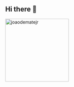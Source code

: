 ## Hi there 👋

<div>
    <a href="https://github.com/joaodematejr">
    <p align="left">
    <img height="200em" src="https://github-profile-summary-cards.vercel.app/api/cards/profile-details?username=jefersonbaixo&theme=github_dark" alt="joaodematejr" align="left"/>
    </p>
  </div>

